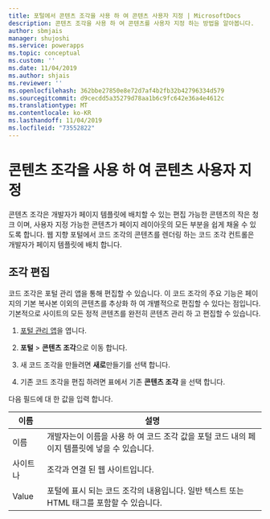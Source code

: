 ```yaml
---
title: 포털에서 콘텐츠 조각을 사용 하 여 콘텐츠 사용자 지정 | MicrosoftDocs
description: 콘텐츠 조각을 사용 하 여 콘텐츠를 사용자 지정 하는 방법을 알아봅니다.
author: sbmjais
manager: shujoshi
ms.service: powerapps
ms.topic: conceptual
ms.custom: ''
ms.date: 11/04/2019
ms.author: shjais
ms.reviewer: ''
ms.openlocfilehash: 362bbe27850e8e72d7af4b2fb32b42796334d579
ms.sourcegitcommit: d9cecdd5a35279d78aa1b6c9fc642e36a4e4612c
ms.translationtype: MT
ms.contentlocale: ko-KR
ms.lasthandoff: 11/04/2019
ms.locfileid: "73552822"
---
```

# <a name="customize-content-by-using-content-snippets"></a>콘텐츠 조각을 사용 하 여 콘텐츠 사용자 지정

콘텐츠 조각은 개발자가 페이지 템플릿에 배치할 수 있는 편집 가능한 콘텐츠의 작은 청크 이며, 사용자 지정 가능한 콘텐츠가 페이지 레이아웃의 모든 부분을 쉽게 채울 수 있도록 합니다. 웹 지향 포털에서 코드 조각의 콘텐츠를 렌더링 하는 코드 조각 컨트롤은 개발자가 페이지 템플릿에 배치 합니다.

## <a name="edit-snippets"></a>조각 편집

코드 조각은 포털 관리 앱을 통해 편집할 수 있습니다. 이 코드 조각의 주요 기능은 페이지의 기본 복사본 이외의 콘텐츠를 추상화 하 여 개별적으로 편집할 수 있다는 점입니다. 기본적으로 사이트의 모든 정적 콘텐츠를 완전히 콘텐츠 관리 하 고 편집할 수 있습니다.

1. [포털 관리 앱](configure-portal.md)을 엽니다.

2.  **포털** > **콘텐츠 조각**으로 이동 합니다.

3.  새 코드 조각을 만들려면 **새로**만들기를 선택 합니다.

4.  기존 코드 조각을 편집 하려면 표에서 기존 **콘텐츠 조각** 을 선택 합니다.

다음 필드에 대 한 값을 입력 합니다.

| 이름    | 설명                                                                                                   |
|---------|---------------------------------------------------------------------------------------------------------------|
| 이름    | 개발자는이 이름을 사용 하 여 코드 조각 값을 포털 코드 내의 페이지 템플릿에 넣을 수 있습니다. |
| 사이트나 | 조각과 연결 된 웹 사이트입니다.                                                              |
| Value   | 포털에 표시 되는 코드 조각의 내용입니다. 일반 텍스트 또는 HTML 태그를 포함할 수 있습니다.         |



